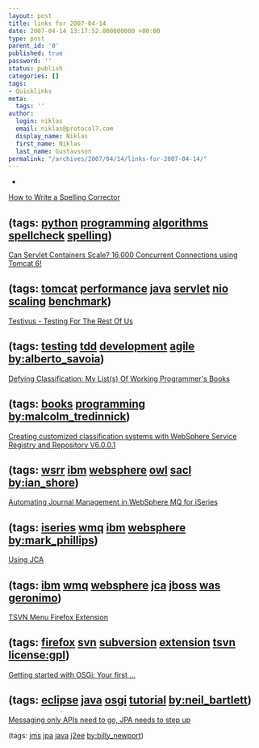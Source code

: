 ```yaml
---
layout: post
title: links for 2007-04-14
date: 2007-04-14 13:17:52.000000000 +00:00
type: post
parent_id: '0'
published: true
password: ''
status: publish
categories: []
tags:
- Quicklinks
meta:
  tags: ''
author:
  login: niklas
  email: niklas@protocol7.com
  display_name: Niklas
  first_name: Niklas
  last_name: Gustavsson
permalink: "/archives/2007/04/14/links-for-2007-04-14/"
---
```

- 
[How to Write a Spelling Corrector](http://www.norvig.com/spell-correct.html)

(tags: [python](http://del.icio.us/protocol7/python) [programming](http://del.icio.us/protocol7/programming) [algorithms](http://del.icio.us/protocol7/algorithms) [spellcheck](http://del.icio.us/protocol7/spellcheck) [spelling](http://del.icio.us/protocol7/spelling))
- 
[Can Servlet Containers Scale? 16,000 Concurrent Connections using Tomcat 6!](http://blog.covalent.net/roller/covalent/entry/20070308)

(tags: [tomcat](http://del.icio.us/protocol7/tomcat) [performance](http://del.icio.us/protocol7/performance) [java](http://del.icio.us/protocol7/java) [servlet](http://del.icio.us/protocol7/servlet) [nio](http://del.icio.us/protocol7/nio) [scaling](http://del.icio.us/protocol7/scaling) [benchmark](http://del.icio.us/protocol7/benchmark))
- 
[Testivus - Testing For The Rest Of Us](http://www.artima.com/weblogs/viewpost.jsp?thread=194506)

(tags: [testing](http://del.icio.us/protocol7/testing) [tdd](http://del.icio.us/protocol7/tdd) [development](http://del.icio.us/protocol7/development) [agile](http://del.icio.us/protocol7/agile) [by:alberto\_savoia](http://del.icio.us/protocol7/by:alberto_savoia))
- 
[Defying Classification: My List(s) Of Working Programmer's Books](http://www.pointy-stick.com/blog/2007/03/26/my-lists-working-programmers-books/)

(tags: [books](http://del.icio.us/protocol7/books) [programming](http://del.icio.us/protocol7/programming) [by:malcolm\_tredinnick](http://del.icio.us/protocol7/by:malcolm_tredinnick))
- 
[Creating customized classification systems with WebSphere Service Registry and Repository V6.0.0.1](http://www-128.ibm.com/developerworks/websphere/library/techarticles/0703_shore/0703_shore.html)

(tags: [wsrr](http://del.icio.us/protocol7/wsrr) [ibm](http://del.icio.us/protocol7/ibm) [websphere](http://del.icio.us/protocol7/websphere) [owl](http://del.icio.us/protocol7/owl) [sacl](http://del.icio.us/protocol7/sacl) [by:ian\_shore](http://del.icio.us/protocol7/by:ian_shore))
- 
[Automating Journal Management in WebSphere MQ for iSeries](http://www-128.ibm.com/developerworks/websphere/library/techarticles/0308_phillips/phillips.html)

(tags: [iseries](http://del.icio.us/protocol7/iseries) [wmq](http://del.icio.us/protocol7/wmq) [ibm](http://del.icio.us/protocol7/ibm) [websphere](http://del.icio.us/protocol7/websphere) [by:mark\_phillips](http://del.icio.us/protocol7/by:mark_phillips))
- 
[Using JCA](http://www-1.ibm.com/support/docview.wss?uid=swg21255323)

(tags: [ibm](http://del.icio.us/protocol7/ibm) [wmq](http://del.icio.us/protocol7/wmq) [websphere](http://del.icio.us/protocol7/websphere) [jca](http://del.icio.us/protocol7/jca) [jboss](http://del.icio.us/protocol7/jboss) [was](http://del.icio.us/protocol7/was) [geronimo](http://del.icio.us/protocol7/geronimo))
- 
[TSVN Menu Firefox Extension](http://www.pumacode.org/projects/tsvnmenu)

(tags: [firefox](http://del.icio.us/protocol7/firefox) [svn](http://del.icio.us/protocol7/svn) [subversion](http://del.icio.us/protocol7/subversion) [extension](http://del.icio.us/protocol7/extension) [tsvn](http://del.icio.us/protocol7/tsvn) [license:gpl](http://del.icio.us/protocol7/license:gpl))
- 
[Getting started with OSGi: Your first ...](http://eclipsezone.com/eclipse/forums/t90365.html)

(tags: [eclipse](http://del.icio.us/protocol7/eclipse) [java](http://del.icio.us/protocol7/java) [osgi](http://del.icio.us/protocol7/osgi) [tutorial](http://del.icio.us/protocol7/tutorial) [by:neil\_bartlett](http://del.icio.us/protocol7/by:neil_bartlett))
- 
[Messaging only APIs need to go, JPA needs to step up](http://www.devwebsphere.com/devwebsphere/2007/04/messaging_only_.html)

(tags: [jms](http://del.icio.us/protocol7/jms) [jpa](http://del.icio.us/protocol7/jpa) [java](http://del.icio.us/protocol7/java) [j2ee](http://del.icio.us/protocol7/j2ee) [by:billy\_newport](http://del.icio.us/protocol7/by:billy_newport))

